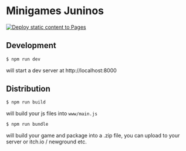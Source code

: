 # Minigames Juninos

[![Deploy static content to Pages](https://github.com/rthurmed/minigames-juninos/actions/workflows/gh-pages.yml/badge.svg)](https://github.com/rthurmed/minigames-juninos/actions/workflows/gh-pages.yml)

## Development

```sh
$ npm run dev
```

will start a dev server at http://localhost:8000

## Distribution

```sh
$ npm run build
```

will build your js files into `www/main.js`

```sh
$ npm run bundle
```

will build your game and package into a .zip file, you can upload to your server or itch.io / newground etc.

